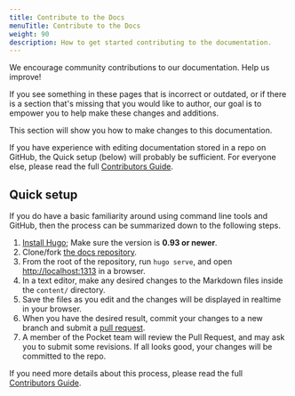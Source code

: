 ```yaml
---
title: Contribute to the Docs
menuTitle: Contribute to the Docs 
weight: 90
description: How to get started contributing to the documentation.
---
```


We encourage community contributions to our documentation. Help us improve!

If you see something in these pages that is incorrect or outdated, or if there is a section that's missing that you would like to author, our goal is to empower you to help make these changes and additions.

This section will show you how to make changes to this documentation.

 If you have experience with editing documentation stored in a repo on GitHub, the Quick setup (below) will probably be sufficient. For everyone else, please read the full [Contributors Guide](/contributing/guide/).


## Quick setup

If you do have a basic familiarity around using command line tools and GitHub,
then the process can be summarized down to the following steps.

1. [Install Hugo](https://gohugo.io/getting-started/installing/); Make sure the version is **0.93 or newer**.
2. Clone/fork [the docs repository](https://github.com/pokt-foundation/docs).
3. From the root of the repository, run `hugo serve`, and open <http://localhost:1313> in a browser.
4. In a text editor, make any desired changes to the Markdown files inside the `content/` directory.
5. Save the files as you edit and the changes will be displayed in realtime in your browser.
6. When you have the desired result, commit your changes to a new branch and submit a [pull request](https://github.com/pokt-foundation/docs/pulls).
7. A member of the Pocket team will review the Pull Request, and may ask you to submit some revisions. If all looks good, your changes will be committed to the repo.

If you need more details about this process, please read the full [Contributors Guide](/contributing/guide/).
